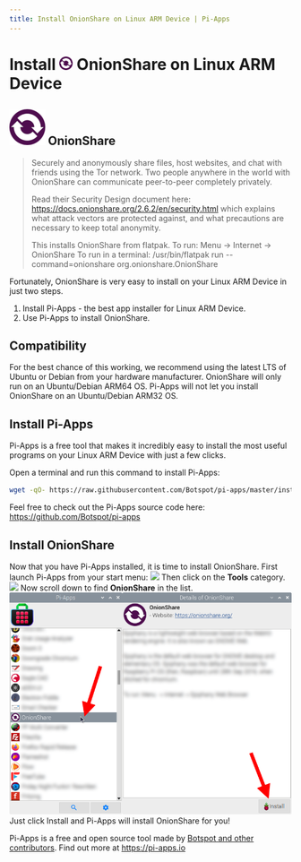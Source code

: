 ```yaml
---
title: Install OnionShare on Linux ARM Device | Pi-Apps
---
```

<div class="simple-install-content content">

# Install <img src="/img/app-icons/OnionShare/icon-64.png" height=24> OnionShare on Linux ARM Device

## <img src="/img/app-icons/OnionShare/icon-64.png"> OnionShare
> Securely and anonymously share files, host websites, and chat with friends using the Tor network.
> Two people anywhere in the world with OnionShare can communicate peer-to-peer completely privately.
> 
> Read their Security Design document here: https://docs.onionshare.org/2.6.2/en/security.html which explains what attack vectors are protected against, and what precautions are necessary to keep total anonymity.
> 
> This installs OnionShare from flatpak.
> To run: Menu -> Internet -> OnionShare
> To run in a terminal: /usr/bin/flatpak run --command=onionshare org.onionshare.OnionShare

Fortunately, OnionShare is very easy to install on your Linux ARM Device in just two steps.
1. Install Pi-Apps - the best app installer for Linux ARM Device.
2. Use Pi-Apps to install OnionShare.
</div>
<div class="simple-install-content content">

## Compatibility
For the best chance of this working, we recommend using the latest LTS of Ubuntu or Debian from your hardware manufacturer.
OnionShare will only run on an Ubuntu/Debian ARM64 OS. Pi-Apps will not let you install OnionShare on an Ubuntu/Debian ARM32 OS.
</div>
<div class="simple-install-content content">

## Install Pi-Apps

Pi-Apps is a free tool that makes it incredibly easy to install the most useful programs on your Linux ARM Device with just a few clicks.

Open a terminal and run this command to install Pi-Apps:
```bash
wget -qO- https://raw.githubusercontent.com/Botspot/pi-apps/master/install | bash
```
Feel free to check out the Pi-Apps source code here: https://github.com/Botspot/pi-apps
</div>
<div class="simple-install-content content">

## Install OnionShare

Now that you have Pi-Apps installed, it is time to install OnionShare.
First launch Pi-Apps from your start menu:
<img src="/img/start-menu.png">
Then click on the <b>Tools</b> category.
<img src="/img/category-selections/Tools.png">
Now scroll down to find <b>OnionShare</b> in the list.
<img src="/img/app-icons/OnionShare/app-selection.png">
Just click Install and Pi-Apps will install OnionShare for you!
</div>
<div class="simple-install-content content">

Pi-Apps is a free and open source tool made by [Botspot and other contributors](/about/#contributors). Find out more at https://pi-apps.io
</div>
